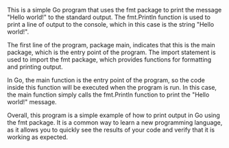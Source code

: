 This is a simple Go program that uses the fmt package to print the message "Hello world!" to the standard output. The fmt.Println function is used to print a line of output to the console, which in this case is the string "Hello world!".

The first line of the program, package main, indicates that this is the main package, which is the entry point of the program. The import statement is used to import the fmt package, which provides functions for formatting and printing output.

In Go, the main function is the entry point of the program, so the code inside this function will be executed when the program is run. In this case, the main function simply calls the fmt.Println function to print the "Hello world!" message.

Overall, this program is a simple example of how to print output in Go using the fmt package. It is a common way to learn a new programming language, as it allows you to quickly see the results of your code and verify that it is working as expected.
